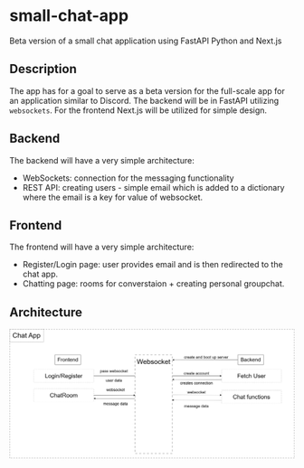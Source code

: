 # small-chat-app
Beta version of a small chat application using FastAPI Python and Next.js

## Description

The app has for a goal to serve as a beta version for the full-scale app for an application similar to Discord.
The backend will be in FastAPI utilizing `websockets`. For the frontend Next.js will be utilized for simple design.

## Backend

The backend will have a very simple architecture: 
 - WebSockets: connection for the messaging functionality
 - REST API: creating users - simple email which is added to a dictionary where the email is a key for value of websocket.

## Frontend

The frontend will have a very simple architecture:
 - Register/Login page: user provides email and is then redirected to the chat app.
 - Chatting page: rooms for converstaion + creating personal groupchat.

## Architecture

![Architecture of an application](websockets.drawio.png)
